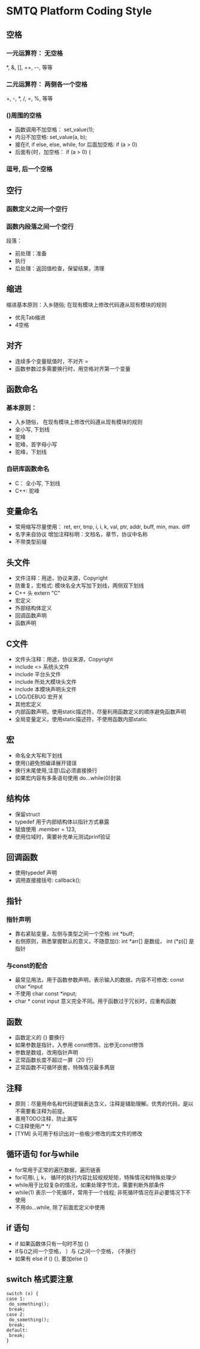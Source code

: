 # SMTQ Platform Coding Style

## 空格
### 一元运算符： 无空格
  *, &, [], ++, --, 等等
### 二元运算符： 两侧各一个空格
  +, -, *, /, =, %, 等等
### ()周围的空格
 - 函数调用不加空格： set_value(1);
 - 内沿不加空格: set_value(a, b);
 - 接在if, if else, else, while, for 后面加空格: if (a > 0)
 - 后面有{时，加空格： if (a > 0) {
### 逗号, 后一个空格

## 空行
### 函数定义之间一个空行
### 函数内段落之间一个空行
段落： 
- 前处理：准备
- 执行
- 后处理：返回值检查，保留结果，清理
    
## 缩进
缩进基本原则：入乡随俗; 在现有模块上修改代码遵从现有模块的规则
- 优先Tab缩进
- 4空格

## 对齐
 - 连续多个变量赋值时，不对齐 =
 - 函数参数过多需要换行时，用空格对齐第一个变量
    
## 函数命名
### 基本原则： 
- 入乡随俗， 在现有模块上修改代码遵从现有模块的规则
- 全小写, 下划线
- 驼峰
- 驼峰，首字母小写
- 驼峰，下划线
### 自研库函数命名
  - C： 全小写, 下划线
  - C++: 驼峰
  
## 变量命名
- 常用缩写尽量使用： 
  ret, err, tmp, i, i, k, val, ptr, addr, buff, min, max. diff
- 名字来自协议
  增加注释标明：文档名，章节，协议中名称
- 不带类型前缀

## 头文件
- 文件注释：用途，协议来源，Copyright
- 防重复，宏格式: 模块名全大写加下划线，两侧双下划线
- C++ 头 extern "C"
- 宏定义
- 外部结构体定义
- 回调函数声明
- 函数声明

## C文件
- 文件头注释：用途，协议来源，Copyright
- include <> 系统头文件
- include 平台头文件
- include 所处大模块头文件
- include 本模块声明头文件
- LOG/DEBUG 宏开关
- 其他宏定义
- 内部函数声明，使用static描述符，尽量利用函数定义的顺序避免函数声明
- 全局变量定义，使用static描述符，不使用函数内部static

## 宏
- 命名全大写和下划线
- 使用()避免预编译展开错误
- 换行末尾使用\,注意\后必须直接换行
- 如果宏内容有多条语句使用 do...while(0)封装

## 结构体
- 保留struct
- typedef 用于内部结构体以指针方式暴露
- 赋值使用 .member = 123,
- 使用位域时，需要补充单元测试prinf验证

## 回调函数
- 使用typedef 声明
- 调用直接接括号: callback();

## 指针
### 指针声明 
  - 靠右紧贴变量，左侧与类型之间一个空格: int *buff; 
  - 右侧原则，熟悉掌握默认的意义，不随意加(): int *arr[] 是数组， int (*p)[] 是指针
### 与const的配合
  - 最常见用法，用于函数参数声明，表示输入的数据，内容不可修改: const char *input
  - 不使用 char const *input; 
  - char * const input 意义完全不同。用于函数过于冗长时，应重构函数
  
 ## 函数
 - 函数定义的 {} 要换行
 - 如果参数是指针，入参用 const修饰，出参无const修饰
 - 参数是数组，改用指针声明
 - 正常函数长度不超过一屏（20 行）
 - 正常函数不可循环嵌套，特殊情况最多两层
 
 ## 注释
 - 原则：尽量用命名和代码逻辑表达含义，注释是辅助理解。优秀的代码，是以不需要看注释为前提。
 - 善用TODO注释，防止漏写
 - C注释使用/* */
 - [TYM] 头可用于标识出对一些极少修改的库文件的修改
 
 ## 循环语句 for与while
 - for常用于正常的遍历数据，遍历链表
 - for可用i, j, k， 循环的执行内容比较规规矩矩，特殊情况和特殊处理少
 - while用于比较复杂的情况，如果处理字节流，需要判断外部条件
 - while(1) 表示一个死循环，常用于一个线程; 非死循环情况在非必要情况下不使用
 - 不用do...while, 除了前面宏定义中使用
 
 ## if 语句
 - if 如果函数体只有一句时不加 {}
 - if与()之间一个空格， ）与 {之间一个空格， {不换行
 - 如果有 else if () {}, 要加else {}
 
 ## switch 格式要注意
 ```
 switch (x) {
 case 1:
  do_something();
  break;
 case 2:
  do_something();
  break;
 default:
  break;
 }
 ```
 
 
